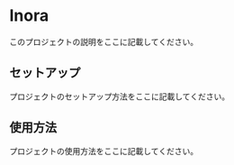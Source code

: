 # Inora

このプロジェクトの説明をここに記載してください。

## セットアップ

プロジェクトのセットアップ方法をここに記載してください。

## 使用方法

プロジェクトの使用方法をここに記載してください。
